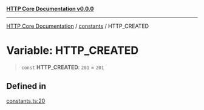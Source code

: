 [**HTTP Core Documentation v0.0.0**](../../README.md)

***

[HTTP Core Documentation](../../modules.md) / [constants](../README.md) / HTTP\_CREATED

# Variable: HTTP\_CREATED

> `const` **HTTP\_CREATED**: `201` = `201`

## Defined in

[constants.ts:20](https://github.com/stonemjs/http-core/blob/24dd4b3f1e59fc19fb65fa5316121fe4b68e4f41/src/constants.ts#L20)
